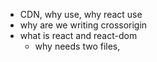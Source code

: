 
- CDN, why use, why react use
- why are we writing crossorigin 
- what is react and react-dom
  - why needs two files,
